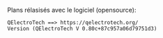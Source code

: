 Plans rélasisés avec le logiciel (opensource):

	QElectroTech ==> https://qelectrotech.org/
	Version (QElectroTech V 0.80c+87c957a06d79751d3)

